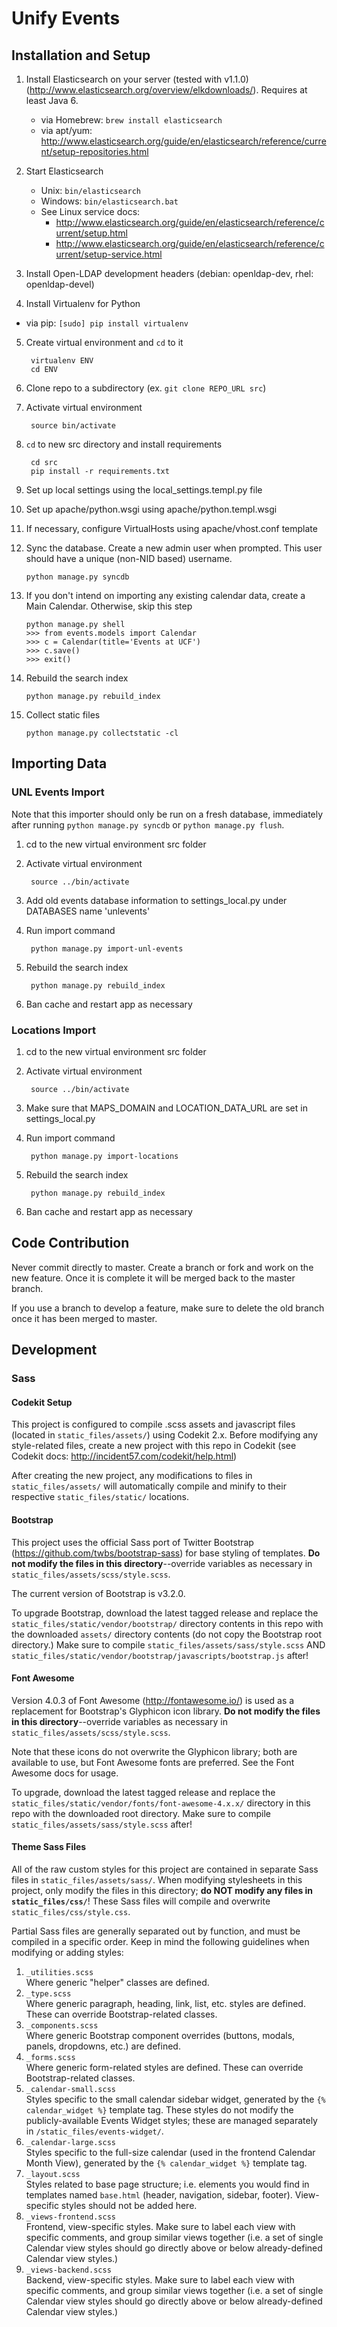 # Unify Events

## Installation and Setup
1. Install Elasticsearch on your server (tested with v1.1.0) (http://www.elasticsearch.org/overview/elkdownloads/).  Requires at least Java 6.
	- via Homebrew: `brew install elasticsearch`
	- via apt/yum: http://www.elasticsearch.org/guide/en/elasticsearch/reference/current/setup-repositories.html
2. Start Elasticsearch
	- Unix: `bin/elasticsearch`
	- Windows: `bin/elasticsearch.bat`
	- See Linux service docs:
		- http://www.elasticsearch.org/guide/en/elasticsearch/reference/current/setup.html
		- http://www.elasticsearch.org/guide/en/elasticsearch/reference/current/setup-service.html

3. Install Open-LDAP development headers (debian: openldap-dev, rhel: openldap-devel)
4. Install Virtualenv for Python
  - via pip: `[sudo] pip install virtualenv`
5. Create virtual environment and `cd` to it

        virtualenv ENV
        cd ENV
6. Clone repo to a subdirectory (ex. `git clone REPO_URL src`)
7. Activate virtual environment

        source bin/activate
8. `cd` to new src directory and install requirements

        cd src
        pip install -r requirements.txt
9. Set up local settings using the local_settings.templ.py file
10. Set up apache/python.wsgi using apache/python.templ.wsgi
11. If necessary, configure VirtualHosts using apache/vhost.conf template
12. Sync the database. Create a new admin user when prompted. This user should have a unique (non-NID based) username.

        python manage.py syncdb
13. If you don't intend on importing any existing calendar data, create a Main Calendar. Otherwise, skip this step

        python manage.py shell
        >>> from events.models import Calendar
        >>> c = Calendar(title='Events at UCF')
        >>> c.save()
        >>> exit()
14. Rebuild the search index

        python manage.py rebuild_index
15. Collect static files

        python manage.py collectstatic -cl


## Importing Data

### UNL Events Import
Note that this importer should only be run on a fresh database, immediately after running `python manage.py syncdb` or `python manage.py flush`.

1. cd to the new virtual environment src folder
2. Activate virtual environment

        source ../bin/activate
3. Add old events database information to settings_local.py under DATABASES name 'unlevents'
4. Run import command

        python manage.py import-unl-events
5. Rebuild the search index

        python manage.py rebuild_index
6. Ban cache and restart app as necessary

### Locations Import
1. cd to the new virtual environment src folder
2. Activate virtual environment

        source ../bin/activate
3. Make sure that MAPS_DOMAIN and LOCATION_DATA_URL are set in settings_local.py
4. Run import command

        python manage.py import-locations
5. Rebuild the search index

        python manage.py rebuild_index
6. Ban cache and restart app as necessary


## Code Contribution
Never commit directly to master. Create a branch or fork and work on the new feature. Once it is complete it will be merged back to the master branch.

If you use a branch to develop a feature, make sure to delete the old branch once it has been merged to master.


## Development

### Sass

#### Codekit Setup
This project is configured to compile .scss assets and javascript files (located in `static_files/assets/`) using Codekit 2.x. Before modifying any style-related files, create a new project with this repo in Codekit (see Codekit docs: http://incident57.com/codekit/help.html)

After creating the new project, any modifications to files in `static_files/assets/` will automatically compile and minify to their respective `static_files/static/` locations.

#### Bootstrap
This project uses the official Sass port of Twitter Bootstrap (https://github.com/twbs/bootstrap-sass) for base styling of templates. **Do not modify the files in this directory**--override variables as necessary in `static_files/assets/scss/style.scss`.

The current version of Bootstrap is v3.2.0.

To upgrade Bootstrap, download the latest tagged release and replace the `static_files/static/vendor/bootstrap/` directory contents in this repo with the downloaded `assets/` directory contents (do not copy the Bootstrap root directory.)  Make sure to compile `static_files/assets/sass/style.scss` AND `static_files/static/vendor/bootstrap/javascripts/bootstrap.js` after!

#### Font Awesome
Version 4.0.3 of Font Awesome (http://fontawesome.io/) is used as a replacement for Bootstrap's Glyphicon icon library. **Do not modify the files in this directory**--override variables as necessary in `static_files/assets/scss/style.scss`.

Note that these icons do not overwrite the Glyphicon library; both are available to use, but Font Awesome fonts are preferred. See the Font Awesome docs for usage.

To upgrade, download the latest tagged release and replace the `static_files/static/vendor/fonts/font-awesome-4.x.x/` directory in this repo with the downloaded root directory.  Make sure to compile `static_files/assets/sass/style.scss` after!

#### Theme Sass Files
All of the raw custom styles for this project are contained in separate Sass files in `static_files/assets/sass/`. When modifying stylesheets in this project, only modify the files in this directory; **do NOT modify any files in `static_files/css/`**! These Sass files will compile and overwrite `static_files/css/style.css`.

Partial Sass files are generally separated out by function, and must be compiled in a specific order. Keep in mind the following guidelines when modifying or adding styles:

1. `_utilities.scss`  
   Where generic "helper" classes are defined.
2. `_type.scss`  
   Where generic paragraph, heading, link, list, etc. styles are defined. These can override Bootstrap-related classes.
3. `_components.scss`  
   Where generic Bootstrap component overrides (buttons, modals, panels, dropdowns, etc.) are defined.
4. `_forms.scss`  
   Where generic form-related styles are defined. These can override Bootstrap-related classes.
5. `_calendar-small.scss`  
   Styles specific to the small calendar sidebar widget, generated by the `{% calendar_widget %}` template tag. These styles do not modify the publicly-available Events Widget styles; these are managed separately in `/static_files/events-widget/`.
6. `_calendar-large.scss`  
   Styles specific to the full-size calendar (used in the frontend Calendar Month View), generated by the `{% calendar_widget %}` template tag.
7. `_layout.scss`  
   Styles related to base page structure; i.e. elements you would find in templates named `base.html` (header, navigation, sidebar, footer). View-specific styles should not be added here.
8. `_views-frontend.scss`  
   Frontend, view-specific styles. Make sure to label each view with specific comments, and group similar views together (i.e. a set of single Calendar view styles should go directly above or below already-defined Calendar view styles.)
9. `_views-backend.scss`  
   Backend, view-specific styles. Make sure to label each view with specific comments, and group similar views together (i.e. a set of single Calendar view styles should go directly above or below already-defined Calendar view styles.)
